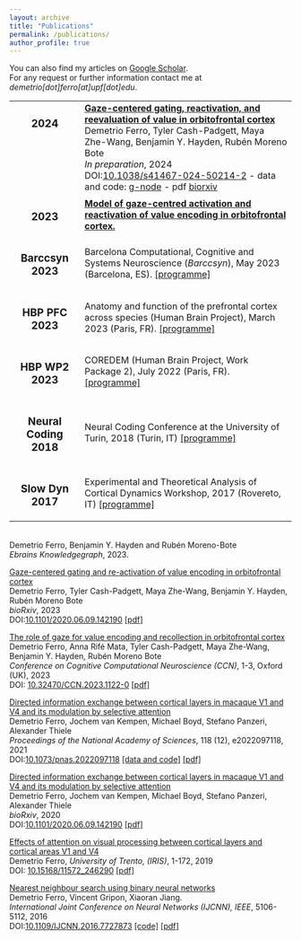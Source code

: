 ```yaml
---
layout: archive
title: "Publications"
permalink: /publications/
author_profile: true
---
```


You can also find my articles on [Google Scholar](https://scholar.google.com/citations?hl=en&user=rb2l4DcAAAAJ&hl=en).  
For any request or further information contact me at *demetrio[dot]ferro[at]upf[dot]edu*. 

<table style="border:none !important;">
<tr style="border:none !important;">
 <td style="border:none !important; text-align:center !important; vertical-align:top !important"><h3>2024</h3></td>
 <td style="border:none !important;"><a href="https://doi.org/10.1038/s41467-024-50214-2" target="_blank"><b>Gaze-centered gating, reactivation, and reevaluation of value in orbitofrontal cortex</b></a><br/>
Demetrio Ferro, Tyler Cash-Padgett, Maya Zhe-Wang, Benjamin Y. Hayden, Rubén Moreno Bote<br/>
<i>In preparation</i>, 2024 <br/>
DOI:<a href="https://doi.org/10.1038/s41467-024-50214-2" target="_blank">10.1038/s41467-024-50214-2</a> - data and code: <a href="https://doi.org/10.12751/g-node.evlnq5">g-node</a> - pdf <a href="https://www.biorxiv.org/content/10.1101/2023.04.20.537677v3.full.pdf">biorxiv</a>
 </td>
</tr>
<tr style="border:none !important;">
 <td style="border:none !important; text-align:center !important;"><h3>2023</h3></td>
 <td style="border:none !important;"><a href="Model of gaze centred activation and reactivation of value encoding in orbitofrontal cortex."><b>Model of gaze-centred activation and reactivation of value encoding in orbitofrontal cortex.</b></a>
 </td>
</tr>
<tr style="border:none !important;">
 <td style="border:none !important; text-align:center !important;"><h3>Barccsyn 2023</h3></td>
 <td style="border:none !important;">Barcelona Computational, Cognitive and Systems Neuroscience (<i>Barccsyn</i>), May 2023 (Barcelona, ES). <a href="/abstracts/ProgrammeBSYN2023.pdf" type="application/pdf" target="_blank">[programme]</a>
 </td>
</tr>
 <tr style="border:none !important;">
 <td style="border:none !important; text-align:center !important;"><h3>HBP PFC 2023</h3></td>
 <td style="border:none !important;">Anatomy and function of the prefrontal cortex across species (Human Brain Project), March 2023 (Paris, FR). <a href="/abstracts/ProgrammeHBPPFC2023.pdf" type="application/pdf" target="_blank">[programme]</a>
 </td>
</tr>
 <tr style="border:none !important;">
 <td style="border:none !important; text-align:center !important;"><h3>HBP WP2 2023</h3></td>
 <td style="border:none !important;"> COREDEM (Human Brain Project, Work Package 2), July 2022 (Paris, FR). <a href="/abstracts/ProgrammeHBPCDM2022.pdf" type="application/pdf" target="_blank">[programme]</a>
 </td>
</tr>
<tr style="border:none !important;">
 <td style="border:none !important; text-align:center !important;"><h3>Neural Coding 2018</h3></td>
 <td style="border:none !important;">Neural Coding Conference at the University of Turin, 2018 (Turin, IT) <a href="/abstracts/ProgrammeNEUCOD2018.pdf" type="application/pdf" target="_blank">[programme]</a>
 </td>
</tr>
 <tr style="border:none !important;">
 <td style="border:none !important; text-align:center !important;"><h3>Slow Dyn 2017</h3></td>
 <td style="border:none !important;">Experimental and Theoretical Analysis of Cortical Dynamics Workshop, 2017 (Rovereto, IT) <a href="https://www.humanbrainproject.eu/en/follow-hbp/events/experimental-and-theoretical-analysis-cortical-dynamics-workshop" type="application/pdf" target="_blank">[programme]</a>
 </td>
</tr>
</table>



[]()<br/>
Demetrio Ferro, Benjamin Y. Hayden and Rubén Moreno-Bote <br/>
_Ebrains Knowledgegraph_, 2023. <br/>

[Gaze-centered gating and re-activation of value encoding in orbitofrontal cortex](https://www.biorxiv.org/content/10.1101/2023.04.20.537677v3.abstract)<br/>
Demetrio Ferro, Tyler Cash-Padgett, Maya Zhe-Wang, Benjamin Y. Hayden, Rubén Moreno Bote<br/>
_bioRxiv_, 2023 <br/>
DOI:[10.1101/2020.06.09.142190](https://doi.org/10.1101/2023.04.20.537677)
[[pdf]](https://www.biorxiv.org/content/10.1101/2023.04.20.537677v3.full.pdf)


[The role of gaze for value encoding and recollection in orbitofrontal cortex](https://2023.ccneuro.org/view_paper8951.html?PaperNum=1122)<br/>
Demetrio Ferro, Anna Rifé Mata, Tyler Cash-Padgett, Maya Zhe-Wang, Benjamin Y. Hayden, Rubén Moreno Bote<br/>
_Conference on Cognitive Computational Neuroscience (CCN)_, 1-3, Oxford (UK), 2023 <br/>
DOI: [10.32470/CCN.2023.1122-0](https://2023.ccneuro.org/view_paper8951.html?PaperNum=1122)
[[pdf]](https://2023.ccneuro.org/proceedings/0000615.pdf?s=W&pn=1122)

[Directed information exchange between cortical layers in macaque V1 and V4 and its modulation by selective attention](https://www.pnas.org/doi/abs/10.1073/pnas.2022097118)<br/>
Demetrio Ferro, Jochem van Kempen, Michael Boyd, Stefano Panzeri, Alexander Thiele<br/>
_Proceedings of the National Academy of Sciences_, 118 (12), e2022097118, 2021 <br/>
DOI:[10.1073/pnas.2022097118](https://doi.org/10.1073/pnas.2022097118)
[[data and code]](https://gin.g-node.org/56Fe/V1-V4-LFPs-and-Visual-Attention) [[pdf]](https://www.pnas.org/doi/reader/10.1073/pnas.2022097118)


[Directed information exchange between cortical layers in macaque V1 and V4 and its modulation by selective attention](https://www.biorxiv.org/content/10.1101/2020.06.09.142190v1)<br/>
Demetrio Ferro, Jochem van Kempen, Michael Boyd, Stefano Panzeri, Alexander Thiele<br/>
_bioRxiv_, 2020 <br/>
DOI:[10.1101/2020.06.09.142190](https://doi.org/10.1101/2020.06.09.142190)
[[pdf]](https://www.biorxiv.org/content/10.1101/2020.06.09.142190v1.full.pdf)

[Effects of attention on visual processing between cortical layers and cortical areas V1 and V4](https://hdl.handle.net/11572/246290) <br />
Demetrio Ferro, _University of Trento, (IRIS)_, 1-172, 2019<br />
DOI: [10.15168/11572_246290](https://dx.doi.org/10.15168/11572_246290)
[[pdf]](https://iris.unitn.it/retrieve/e3835195-f568-72ef-e053-3705fe0ad821/DFerro-Thesis-final-updated-reviews-ok.pdf)


[Nearest neighbour search using binary neural networks](https://ieeexplore.ieee.org/abstract/document/7727873/) <br />
Demetrio Ferro, Vincent Gripon, Xiaoran Jiang.<br />
*International Joint Conference on Neural Networks (IJCNN), IEEE*, 5106-5112, 2016 <br />
DOI:[10.1109/IJCNN.2016.7727873](https://doi.org/10.1109/IJCNN.2016.7727873) 
[[code]](https://gin.g-node.org/56Fe/Nearest-Neighbour-Search-Neural-Networks-Product-Quantization) [[pdf]](http://www.vincent-gripon.com/files/conf/2016-IJCNN.pdf)<br /> 
